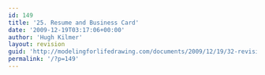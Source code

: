 ```yaml
---
id: 149
title: '25. Resume and Business Card'
date: '2009-12-19T03:17:06+00:00'
author: 'Hugh Kilmer'
layout: revision
guid: 'http://modelingforlifedrawing.com/documents/2009/12/19/32-revision/'
permalink: '/?p=149'
---
```


